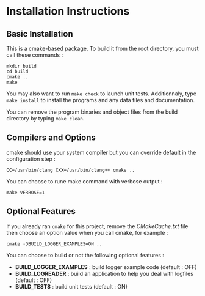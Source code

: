 Installation Instructions
=========================

Basic Installation
------------------

This is a cmake-based package. To build it from the root directory, you must
call these commands :

	mkdir build
	cd build
    cmake ..
    make

You may also want to run `make check` to launch unit tests. Additionnaly,
type `make install` to install the programs and any data files and
documentation.

You can remove the program binaries and object files from the build
directory by typing `make clean`.

Compilers and Options
---------------------

cmake should use your system compiler but you can override default in
the configuration step :

	CC=/usr/bin/clang CXX=/usr/bin/clang++ cmake ..

You can choose to rune make command with verbose output :

	make VERBOSE=1

Optional Features
-----------------

If you already ran `cmake` for this project, remove the *CMakeCache.txt*
file then choose an option value when you call cmake, for example :

	cmake -DBUILD_LOGGER_EXAMPLES=ON ..

You can choose to build or not the following optional features :


* **BUILD_LOGGER_EXAMPLES** : build logger example code (default : OFF)
* **BUILD_LOGREADER** :  build an application to help you deal with logfiles
  (default : OFF)
* **BUILD_TESTS** : build unit tests (default : ON)

